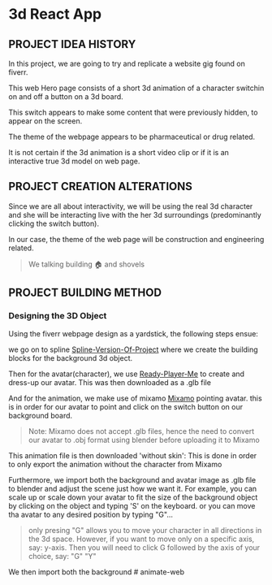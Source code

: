 # 3d React App

## PROJECT IDEA HISTORY

In this project, we are going to try and replicate a website gig found on fiverr.

This web Hero page consists of a short 3d animation of a character switchin on and off a button on a 3d board.

This switch appears to make some content that were previously hidden, to appear on the screen.

The theme of the webpage appears to be pharmaceutical or drug related.

It is not certain if the 3d animation is a short video clip or if it is an interactive true 3d model on web page.

## PROJECT CREATION ALTERATIONS

Since we are all about interactivity, we will be using the real 3d character and she will be interacting live with the her 3d surroundings (predominantly clicking the switch button).

In our case, the theme of the web page will be construction and engineering related.

> We talking building 🏠 and shovels

## PROJECT BUILDING METHOD

### Designing the 3D Object

Using the fiverr webpage design as a yardstick, the following steps ensue:

we go on to spline [Spline-Version-Of-Project](https://app.spline.design/file/321042cb-ce9d-45e5-9932-d9e9f74b9ca9) where we create the building blocks for the background 3d object.

Then for the avatar(character), we use [Ready-Player-Me](https://readyplayer.me/hub) to create and dress-up our avatar. This was then downloaded as a .glb file

And for the animation, we make use of mixamo [Mixamo](https://www.mixamo.com/#/) pointing avatar. this is in order for our avatar to point and click on the switch button on our background board.

> Note: Mixamo does not accept .glb files, hence the need to convert our avatar to .obj format using blender before uploading it to Mixamo

This animation file is then downloaded 'without skin': This is done in order to only export the animation without the character from Mixamo

Furthermore, we import both the background and avatar image as .glb file to blender and adjust the scene just how we want it. For example, you can scale up or scale down your avatar to fit the size of the background object by clicking on the object and typing 'S' on the keyboard. or you can move tha avatar to any desired position by typing "G"...

> only presing "G" allows you to move your character in all directions in the 3d space. However, if you want to move only on a specific axis, say: y-axis. Then you will need to click G followed by the axis of your choice, say: "G" "Y"

We then import both the background
#   a n i m a t e - w e b  
 